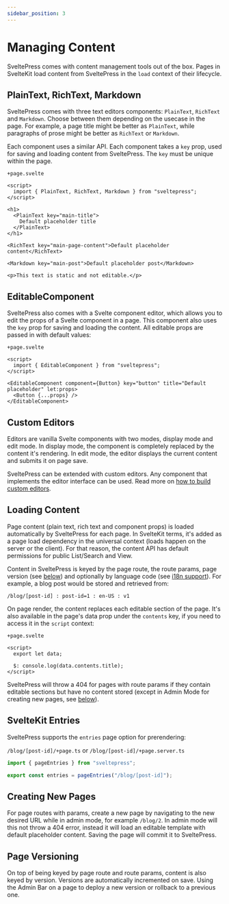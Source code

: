```yaml
---
sidebar_position: 3
---
```


# Managing Content

SveltePress comes with content management tools out of the box. Pages in SvelteKit
load content from SveltePress in the `load` context of their lifecycle.

## PlainText, RichText, Markdown

SveltePress comes with three text editors components: `PlainText`, `RichText` and `Markdown`.
Choose between them depending on the usecase in the page. For example, a page title might be better
as `PlainText`, while paragraphs of prose might be better as `RichText` or `Markdown`.

Each component uses a similar API. Each component takes a `key` prop,
used for saving and loading content from SveltePress. The `key` must be unique within the page.

`+page.svelte`

```svelte
<script>
  import { PlainText, RichText, Markdown } from "sveltepress";
</script>

<h1>
  <PlainText key="main-title">
    Default placeholder title
  </PlainText>
</h1>

<RichText key="main-page-content">Default placeholder content</RichText>

<Markdown key="main-post">Default placeholder post</Markdown>

<p>This text is static and not editable.</p>
```

## EditableComponent

SveltePress also comes with a Svelte component editor, which allows you to edit the
props of a Svelte component in a page. This component also uses the `key` prop
for saving and loading the content. All editable props are passed in with default values:

`+page.svelte`

```svelte
<script>
  import { EditableComponent } from "sveltepress";
</script>

<EditableComponent component={Button} key="button" title="Default placeholder" let:props>
  <Button {...props} />
</EditableComponent>
```

## Custom Editors

Editors are vanilla Svelte components with two modes, display mode and edit mode. In display mode,
the component is completely replaced by the content it's rendering. In edit mode, the editor
displays the current content and submits it on page save.

SveltePress can be extended with custom editors. Any component that implements
the editor interface can be used. Read more on [how to build custom editors](/docs/custom-editors).

## Loading Content

Page content (plain text, rich text and component props) is loaded automatically by
SveltePress for each page. In SvelteKit terms, it's added as a page load dependency in the universal context (loads happen on the server or the client). For that reason, the content API
has default permissions for public List/Search and View.

Content in SveltePress is keyed by the page route, the route params, page version (see [below](#page-versioning)) and optionally by language code (see [i18n support](/docs/i18n)). For example, a blog post would be stored and retrieved from:

`/blog/[post-id] : post-id=1 : en-US : v1`

On page render, the content replaces each editable section of the page. It's also
available in the page's data prop under the `contents` key, if you need to access it in the `script` context:

`+page.svelte`

```svelte
<script>
  export let data;

  $: console.log(data.contents.title);
</script>
```

SveltePress will throw a 404 for pages with route params if they contain editable sections but have no content stored (except in Admin Mode for creating new pages, see [below](#creating-new-pages)).

## SvelteKit Entries

SveltePress supports the `entries` page option for prerendering:

`/blog/[post-id]/+page.ts` or `/blog/[post-id]/+page.server.ts`

```ts
import { pageEntries } from "sveltepress";

export const entries = pageEntries("/blog/[post-id]");
```

## Creating New Pages

For page routes with params, create a new page by navigating to the new desired URL while in admin mode, for example `/blog/2`. In admin mode will this not throw a 404 error, instead it will
load an editable template with default placeholder content. Saving the page will commit it to SveltePress.

## Page Versioning

On top of being keyed by page route and route params, content is also keyed by version.
Versions are automatically incremented on save.
Using the Admin Bar on a page to deploy a new version or rollback to a previous one.
